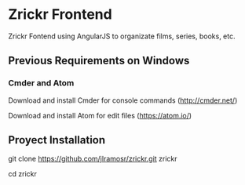 # Zrickr Frontend

Zrickr Fontend using AngularJS to organizate films, series, books, etc.

## Previous Requirements on Windows

### Cmder and Atom

Download and install Cmder for console commands (http://cmder.net/)

Download and install Atom for edit files (https://atom.io/)

## Proyect Installation

git clone https://github.com/jlramosr/zrickr.git zrickr

cd zrickr
